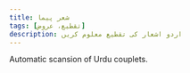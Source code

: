 ```yaml
---
title: شعر پیما
tags: [تقطیع، عروض]
description: اردو اشعار کی تقطیع معلوم کریں
---
```


Automatic scansion of Urdu couplets.